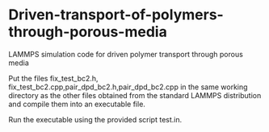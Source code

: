 # Driven-transport-of-polymers-through-porous-media
LAMMPS simulation code for driven polymer transport through porous media

Put the files fix_test_bc2.h, fix_test_bc2.cpp,pair_dpd_bc2.h,pair_dpd_bc2.cpp in the same working directory as the other files obtained from the standard LAMMPS distribution and compile them into an executable file.

Run the executable using the provided script test.in.
